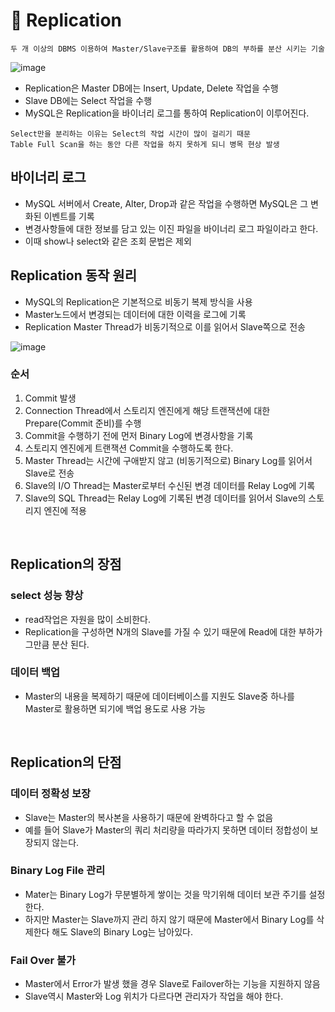 # 🥕 Replication
```
두 개 이상의 DBMS 이용하여 Master/Slave구조를 활용하여 DB의 부하를 분산 시키는 기술
```
![image](https://github.com/user-attachments/assets/f1cafa70-51ea-4ed2-a211-acdbcb3d77ab)

- Replication은 Master DB에는 Insert, Update, Delete 작업을 수행
- Slave DB에는 Select 작업을 수행
- MySQL은 Replication을 바이너리 로그를 통하여 Replication이 이루어진다.
```
Select만을 분리하는 이유는 Select의 작업 시간이 많이 걸리기 때문
Table Full Scan을 하는 동안 다른 작업을 하지 못하게 되니 병목 현상 발생
```

## 바이너리 로그
- MySQL 서버에서 Create, Alter, Drop과 같은 작업을 수행하면 MySQL은 그 변화된 이벤트를 기록
- 변경사항들에 대한 정보를 담고 있는 이진 파일을 바이너리 로그 파일이라고 한다.
- 이때 show나 select와 같은 조회 문법은 제외

## Replication 동작 원리
- MySQL의 Replication은 기본적으로 비동기 복제 방식을 사용
- Master노드에서 변경되는 데이터에 대한 이력을 로그에 기록
- Replication Master Thread가 비동기적으로 이를 읽어서 Slave쪽으로 전송

![image](https://github.com/user-attachments/assets/18836d5d-eea2-4bc1-8e94-979ed23f7855)

### 순서
1. Commit 발생
2. Connection Thread에서 스토리지 엔진에게 해당 트랜잭션에 대한 Prepare(Commit 준비)를 수행
3. Commit을 수행하기 전에 먼저 Binary Log에 변경사항을 기록
4. 스토리지 엔진에게 트랜잭션 Commit을 수행하도록 한다.
5. Master Thread는 시간에 구애받지 않고 (비동기적으로) Binary Log를 읽어서 Slave로 전송
6. Slave의 I/O Thread는 Master로부터 수신된 변경 데이터를 Relay Log에 기록
7. Slave의 SQL Thread는 Relay Log에 기록된 변경 데이터를 읽어서 Slave의 스토리지 엔진에 적용

<br>

## Replication의 장점
### select 성능 향상
- read작업은 자원을 많이 소비한다.
- Replication을 구성하면 N개의 Slave를 가질 수 있기 때문에 Read에 대한 부하가 그만큼 분산 된다.

### 데이터 백업
- Master의 내용을 복제하기 때문에 데이터베이스를 지원도 Slave중 하나를 Master로 활용하면 되기에 백업 용도로 사용 가능

<br>

## Replication의 단점
### 데이터 정확성 보장
- Slave는 Master의 복사본을 사용하기 때문에 완벽하다고 할 수 없음
- 예를 들어 Slave가 Master의 쿼리 처리량을 따라가지 못하면 데이터 정합성이 보장되지 않는다.

### Binary Log File 관리
- Mater는 Binary Log가 무분별하게 쌓이는 것을 막기위해 데이터 보관 주기를 설정한다.
- 하지만 Master는 Slave까지 관리 하지 않기 때문에 Master에서 Binary Log를 삭제한다 해도 Slave의 Binary Log는 남아있다.

### Fail Over 불가
- Master에서 Error가 발생 했을 경우 Slave로 Failover하는 기능을 지원하지 않음
- Slave역시 Master와 Log 위치가 다르다면 관리자가 작업을 해야 한다.
